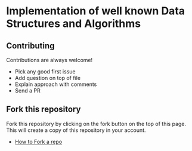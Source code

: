 # Implementation of well known Data Structures and Algorithms

## Contributing

Contributions are always welcome!

- Pick any good first issue
- Add question on top of file
- Explain approach with comments
- Send a PR

## Fork this repository

Fork this repository by clicking on the fork button on the top of this page. This will create a copy of this repository in your account.

- [How to Fork a repo](https://docs.github.com/en/get-started/quickstart/fork-a-repo)
